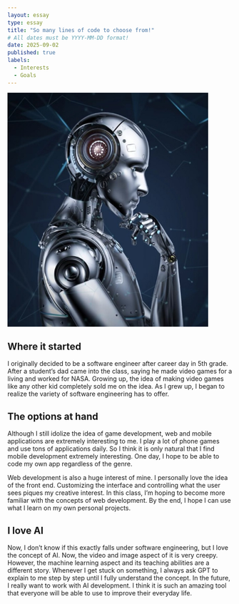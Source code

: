 ```yaml
---
layout: essay
type: essay
title: "So many lines of code to choose from!"
# All dates must be YYYY-MM-DD format!
date: 2025-09-02
published: true
labels:
  - Interests
  - Goals
---
```


<img width="450px" height="525px" class="rounded float-start pe-4" src="../img/robot-thinking.png">

## Where it started

  I originally decided to be a software engineer after career day in 5th grade. After a student’s dad came into the class, saying he made video games for a living and worked for NASA. Growing up, the idea of making video games like any other kid completely sold me on the idea. As I grew up, I began to realize the variety of software engineering has to offer.

## The options at hand
  
  Although I still idolize the idea of game development, web and mobile applications are extremely interesting to me. I play a lot of phone games and use tons of applications daily. So I think it is only natural that I find mobile development extremely interesting. One day, I hope to be able to code my own app regardless of the genre.
  
  Web development is also a huge interest of mine. I personally love the idea of the front end. Customizing the interface and controlling what the user sees piques my creative interest. In this class, I’m hoping to become more familiar with the concepts of web development. By the end, I hope I can use what I learn on my own personal projects.

## I love AI
  
  Now, I don’t know if this exactly falls under software engineering, but I love the concept of AI. Now, the video and image aspect of it is very creepy. However, the machine learning aspect and its teaching abilities are a different story. Whenever I get stuck on something, I always ask GPT to explain to me step by step until I fully understand the concept. In the future, I really want to work with AI development. I think it is such an amazing tool that everyone will be able to use to improve their everyday life.
